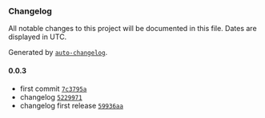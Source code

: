 ### Changelog

All notable changes to this project will be documented in this file. Dates are displayed in UTC.

Generated by [`auto-changelog`](https://github.com/CookPete/auto-changelog).

#### 0.0.3

- first commit [`7c3795a`](https://github.com/nadia77-a/geolocationApp/commit/7c3795ace7db41e2e3fbb2a8300ca7b46e388374)
- changelog [`5229971`](https://github.com/nadia77-a/geolocationApp/commit/5229971a0adf2aff07a3c225fed6be223b220634)
- changelog first release [`59936aa`](https://github.com/nadia77-a/geolocationApp/commit/59936aa1d276f6bd46e21361815b18bc560dfcdd)
